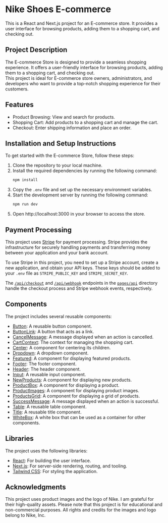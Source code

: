 # Nike Shoes E-commerce

This is a React and Next.js project for an E-commerce store. It provides a user interface for browsing products, adding them to a shopping cart, and checking out.

## Project Description

The E-commerce Store is designed to provide a seamless shopping experience. It offers a user-friendly interface for browsing products, adding them to a shopping cart, and checking out.  
This project is ideal for E-commerce store owners, administrators, and developers who want to provide a top-notch shopping experience for their customers.

## Features

- Product Browsing: View and search for products.
- Shopping Cart: Add products to a shopping cart and manage the cart.
- Checkout: Enter shipping information and place an order.

## Installation and Setup Instructions

To get started with the E-commerce Store, follow these steps:

1. Clone the repository to your local machine.
2. Install the required dependencies by running the following command:
    ```bash
    npm install
    ```
3. Copy the `.env` file and set up the necessary environment variables.
4. Start the development server by running the following command:
    ```bash
    npm run dev
    ```
5. Open http://localhost:3000 in your browser to access the store.

## Payment Processing

This project uses [Stripe](https://stripe.com/) for payment processing. Stripe provides the infrastructure for securely handling payments and transferring money between your application and your bank account. 

To use Stripe in this project, you need to set up a Stripe account, create a new application, and obtain your API keys. These keys should be added to your `.env` file as `STRIPE_PUBLIC_KEY` and `STRIPE_SECRET_KEY`.

The [`/api/checkout`](command:_github.copilot.openSymbolInFile?%5B%22pages%2Fapi%2Fwebhook.js%22%2C%22%2Fapi%2Fcheckout%22%5D "pages/api/webhook.js") and [`/api/webhook`](command:_github.copilot.openSymbolInFile?%5B%22pages%2Fapi%2Fwebhook.js%22%2C%22%2Fapi%2Fwebhook%22%5D "pages/api/webhook.js") endpoints in the [`pages/api`](command:_github.copilot.openRelativePath?%5B%22pages%2Fapi%22%5D "pages/api") directory handle the checkout process and Stripe webhook events, respectively.

## Components

The project includes several reusable components:

- [Button](components/Button.js): A reusable button component.
- [ButtonLink](components/ButtonLink.js): A button that acts as a link.
- [CancelMessage](components/CancelMessage.js): A message displayed when an action is cancelled.
- [CartContext](components/CartContext.js): The context for managing the shopping cart.
- [Center](components/Center.js): A component for centering its children.
- [Dropdown](components/Dropdown.js): A dropdown component.
- [Featured](components/Featured.js): A component for displaying featured products.
- [Footer](components/Footer.js): The footer component.
- [Header](components/Header.js): The header component.
- [Input](components/Input.js): A reusable input component.
- [NewProducts](components/NewProducts.js): A component for displaying new products.
- [ProductBox](components/ProductBox.js): A component for displaying a product.
- [ProductImages](components/ProductImages.js): A component for displaying product images.
- [ProductsGrid](components/ProductsGrid.js): A component for displaying a grid of products.
- [SuccessMessage](components/SuccessMessage.js): A message displayed when an action is successful.
- [Table](components/Table.js): A reusable table component.
- [Title](components/Title.js): A reusable title component.
- [WhiteBox](components/WhiteBox.js): A white box that can be used as a container for other components.

## Libraries

The project uses the following libraries:

- [React](https://reactjs.org/): For building the user interface.
- [Next.js](https://nextjs.org/): For server-side rendering, routing, and tooling.
- [Tailwind CSS](https://tailwindcss.com/): For styling the application.

## Acknowledgments

This project uses product images and the logo of Nike. I am grateful for their high-quality assets. Please note that this project is for educational and non-commercial purposes. All rights and credits for the images and logo belong to Nike, Inc.